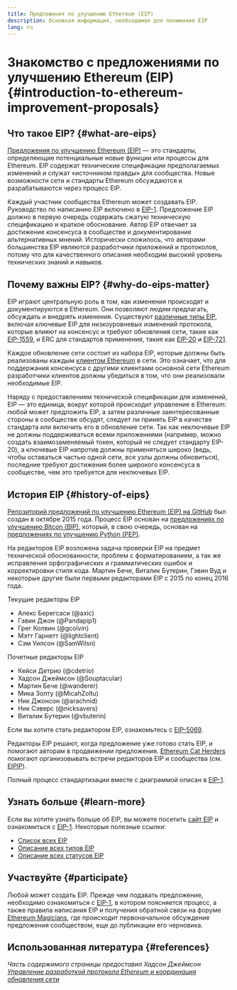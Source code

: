 ```yaml
---
title: Предложения по улучшению Ethereum (EIP)
description: Основная информация, необходимая для понимания EIP
lang: ru
---
```


# Знакомство с предложениями по улучшению Ethereum (EIP) {#introduction-to-ethereum-improvement-proposals}

## Что такое EIP? {#what-are-eips}

[Предложения по улучшению Ethereum (EIP)](https://eips.ethereum.org/) — это стандарты, определяющие потенциальные новые функции или процессы для Ethereum. EIP содержат технические спецификации предполагаемых изменений и служат «источником правды» для сообщества. Новые возможности сети и стандарты Ethereum обсуждаются и разрабатываются через процесс EIP.

Каждый участник сообщества Ethereum может создавать EIP. Руководство по написанию EIP включено в [EIP-1](https://eips.ethereum.org/EIPS/eip-1). Предложение EIP должно в первую очередь содержать сжатую техническую спецификацию и краткое обоснование. Автор EIP отвечает за достижение консенсуса в сообществе и документирование альтернативных мнений. Исторически сложилось, что авторами большинства EIP являются разработчики приложений и протоколов, потому что для качественного описания необходим высокий уровень технических знаний и навыков.

## Почему важны EIP? {#why-do-eips-matter}

EIP играют центральную роль в том, как изменения происходят и документируются в Ethereum. Они позволяют людям предлагать, обсуждать и внедрять изменения. Существуют [различные типы EIP](https://eips.ethereum.org/EIPS/eip-1#eip-types), включая ключевые EIP для низкоуровневых изменений протокола, которые влияют на консенсус и требуют обновления сети, такие как [EIP-1559](https://eips.ethereum.org/EIPS/eip-1559), и ERC для стандартов применения, такие как [EIP-20](https://eips.ethereum.org/EIPS/eip-20) и [EIP-721](https://eips.ethereum.org/EIPS/eip-721).

Каждое обновление сети состоит из набора EIP, которые должны быть реализованы каждым [клиентом Ethereum](/learn/#clients-and-nodes) в сети. Это означает, что для поддержания консенсуса с другими клиентами основной сети Ethereum разработчики клиентов должны убедиться в том, что они реализовали необходимые EIP.

Наряду с предоставлением технической спецификации для изменений, EIP — это единица, вокруг которой происходит управление в Ethereum: любой может предложить EIP, а затем различные заинтересованные стороны в сообществе обсудят, следует ли принять EIP в качестве стандарта или включить его в обновление сети. Так как неключевые EIP не должны поддерживаться всеми приложениями (например, можно создать взаимозаменяемый токен, который не следует стандарту EIP-20), а ключевые EIP напротив должны применяться широко (ведь, чтобы оставаться частью одной сети, все узлы должны обновиться), последние требуют достижения более широкого консенсуса в сообществе, чем это требуется для неключевых EIP.

## История EIP {#history-of-eips}

[Репозиторий предложений по улучшению Ethereum (EIP) на GitHub](https://github.com/ethereum/EIPs) был создан в октябре 2015 года. Процесс EIP основан на [предложениях по улучшению Bitcon (BIP)](https://github.com/bitcoin/bips), который, в свою очередь, основан на [предложениях по улучшению Python (PEP)](https://www.python.org/dev/peps/).

На редакторов EIP возложена задача проверки EIP на предмет технической обоснованности, проблем с форматированием, а так же исправления орфографических и грамматических ошибок и корректировки стиля кода. Мартин Бече, Виталик Бутерин, Гэвин Вуд и некоторые другие были первыми редакторами EIP с 2015 по конец 2016 года.

Текущие редакторы EIP

- Алекс Берегсаси (@axic)
- Гэвин Джон (@Pandapip1)
- Грег Колвин (@gcolvin)
- Мэтт Гарнетт (@lightclient)
- Сэм Уилсон (@SamWilsn)

Почетные редакторы EIP

- Кейси Детрио (@cdetrio)
- Хадсон Джеймсон (@Souptacular)
- Мартин Бече (@wanderer)
- Мика Золту (@MicahZoltu)
- Ник Джонсон (@arachnid)
- Ник Сэверс (@nicksavers)
- Виталик Бутерин (@vbuterin)

Если вы хотите стать редактором EIP, ознакомьтесь с [EIP-5069](https://eips.ethereum.org/EIPS/eip-5069).

Редакторы EIP решают, когда предложение уже готово стать EIP, и помогают авторам в продвижении предложения. [Ethereum Cat Herders](https://www.ethereumcatherders.com/) помогают организовывать встречи редакторов EIP и сообщества (см. [EIPIP](https://github.com/ethereum-cat-herders/EIPIP)).

Полный процесс стандартизации вместе с диаграммой описан в [EIP-1](https://eips.ethereum.org/EIPS/eip-1).

## Узнать больше {#learn-more}

Если вы хотите узнать больше об EIP, вы можете посетить [сайт EIP](https://eips.ethereum.org/) и ознакомиться с [EIP-1](https://eips.ethereum.org/EIPS/eip-1). Некоторые полезные ссылки:

- [Список всех EIP](https://eips.ethereum.org/all)
- [Описание всех типов EIP](https://eips.ethereum.org/EIPS/eip-1#eip-types)
- [Описание всех статусов EIP](https://eips.ethereum.org/EIPS/eip-1#eip-process)

## Участвуйте {#participate}

Любой может создать EIP. Прежде чем подавать предложение, необходимо ознакомиться с [EIP-1](https://eips.ethereum.org/EIPS/eip-1), в котором поясняется процесс, а также правила написания EIP и получения обратной связи на форуме [Ethereum Magicians](https://ethereum-magicians.org/), где происходит первоначальное обсуждение предложения сообществом, еще до публикации его черновика.

## Использованная литература {#references}

<cite class="citation">

Часть содержимого страницы предоставил Хадсон Джеймсон [Управление разработкой протокола Ethereum и координация обновления сети](https://hudsonjameson.com/2020-03-23-ethereum-protocol-development-governance-and-network-upgrade-coordination/)

</cite>
